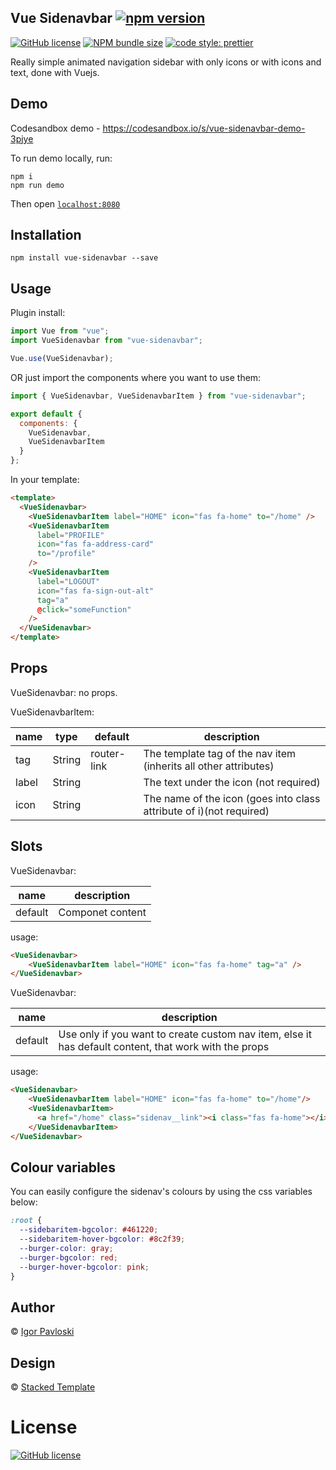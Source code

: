 ## Vue Sidenavbar [![npm version](https://badge.fury.io/js/vue-sidenavbar.svg)](https://badge.fury.io/js/vue-sidenavbar)

[![GitHub license](https://img.shields.io/npm/l/vue-sidenavbar)](https://github.com/pavloskii/vue-sidenav/blob/master/LICENSE) [![NPM bundle size](https://img.shields.io/bundlephobia/minzip/vue-sidenavbar)](https://github.com/pavloskii/vue-sidenav/blob/master/README.md) [![code style: prettier](https://img.shields.io/badge/code_style-prettier-ff69b4.svg?style=flat-square)](https://github.com/prettier/prettier)

Really simple animated navigation sidebar with only icons or with icons and text, done with Vuejs.

## Demo

Codesandbox demo - https://codesandbox.io/s/vue-sidenavbar-demo-3pjye

To run demo locally, run:

```
npm i
npm run demo
```

Then open [`localhost:8080`](http://localhost:8080)

## Installation

```
npm install vue-sidenavbar --save
```

## Usage

Plugin install:

```js
import Vue from "vue";
import VueSidenavbar from "vue-sidenavbar";

Vue.use(VueSidenavbar);
```

OR just import the components where you want to use them:

```js
import { VueSidenavbar, VueSidenavbarItem } from "vue-sidenavbar";

export default {
  components: {
    VueSidenavbar,
    VueSidenavbarItem
  }
};
```

In your template:

```html
<template>
  <VueSidenavbar>
    <VueSidenavbarItem label="HOME" icon="fas fa-home" to="/home" />
    <VueSidenavbarItem
      label="PROFILE"
      icon="fas fa-address-card"
      to="/profile"
    />
    <VueSidenavbarItem
      label="LOGOUT"
      icon="fas fa-sign-out-alt"
      tag="a"
      @click="someFunction"
    />
  </VueSidenavbar>
</template>
```

## Props

VueSidenavbar: no props.

VueSidenavbarItem:

| name  | type   | default     | description                                                         |
| ----- | ------ | ----------- | ------------------------------------------------------------------- |
| tag   | String | router-link | The template tag of the nav item (inherits all other attributes)    |
| label | String |             | The text under the icon (not required)                              |
| icon  | String |             | The name of the icon (goes into class attribute of i)(not required) |

## Slots

VueSidenavbar:

| name    | description      |
| ------- | ---------------- |
| default | Componet content |

usage:

```HTML
<VueSidenavbar>
    <VueSidenavbarItem label="HOME" icon="fas fa-home" tag="a" />
</VueSidenavbar>
```

VueSidenavbar:

| name    | description                                                                                           |
| ------- | ----------------------------------------------------------------------------------------------------- |
| default | Use only if you want to create custom nav item, else it has default content, that work with the props |

usage:

```HTML
<VueSidenavbar>
    <VueSidenavbarItem label="HOME" icon="fas fa-home" to="/home"/>
    <VueSidenavbarItem>
      <a href="/home" class="sidenav__link"><i class="fas fa-home"></i><span>Home</span></a>
    </VueSidenavbarItem>
</VueSidenavbar>
```

## Colour variables

You can easily configure the sidenav's colours by using the css variables below:

```css
:root {
  --sidebaritem-bgcolor: #461220;
  --sidebaritem-hover-bgcolor: #8c2f39;
  --burger-color: gray;
  --burger-bgcolor: red;
  --burger-hover-bgcolor: pink;
}
```

## Author

&#169; [Igor Pavloski](https://github.com/pavloskii)

## Design

&#169; [Stacked Template](https://templatemo.com/tm-505-stacked)

# License

[![GitHub license](https://img.shields.io/npm/l/vue-sidenavbar)](https://github.com/pavloskii/vue-sidenav/blob/master/LICENSE)
